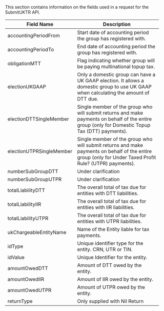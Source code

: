 
This section contains information on the fields used in a request for the SubmitUKTR API. 



<table>
<thead>
<tr>
<th>Field Name</th>
<th>Description</th>
</tr>
</thead>
<tbody>
<tr>
<td>accountingPeriodFrom</td>
<td>Start date of accounting period the group has registered with.</td>
</tr>
<tr>
<td>accountingPeriodTo</td>
<td>End date of accounting period  the group has registered with.</td>
</tr>
<tr>
<td>obligationMTT</td>
<td>Flag indicating whether group will be paying multinational topup tax.</td>
</tr>
<tr>
<td>electionUKGAAP</td>
<td>Only a domestic group can have a UK GAAP election. It allows a domestic group to use UK GAAP when calculating the amount of DTT due.</td>
</tr>
<tr>
<td>electionDTTSingleMember</td>
<td>Single member of the group who will submit returns and make payments on behalf of the entire group (only for Domestic Topup Tax (DTT) payments).</td>
</tr>
<tr>
<td>electionUTPRSingleMember</td>
<td>Single member of the group who will submit returns and make payments on behalf of the entire group (only for Under Taxed Profit Rule? (UTPR) payments).</td>
</tr>
<tr>
<td>numberSubGroupDTT</td>
<td>Under clarification</td>
</tr>
<tr>
<td>numberSubGroupUTPR</td>
<td>Under clarification</td>
</tr>
<tr>
<td>totalLiabilityDTT</td>
<td>The overall total of tax due for entities with DTT liabilities.</td>
</tr>
<tr>
<td>totalLiabilityIIR</td>
<td>The overall total of tax due for entities with IIR liabilities.</td>
</tr>
<tr>
<td>totalLiabilityUTPR</td>
<td>The overall total of tax due for entities with UTPR liabilities.</td>
</tr>
<tr>
<td>ukChargeableEntityName</td>
<td>Name of the Entity liable for tax payments.</td>
</tr>
<tr>
<td>idType</td>
<td>Unique identifier type for the entity. CRN, UTR or TIN.</td>
</tr>
<tr>
<td>idValue</td>
<td>Unique Identifier for the entity.</td>
</tr>
<tr>
<td>amountOwedDTT</td>
<td>Amount of DTT owed by the entity.</td>
</tr>
<tr>
<td>amountOwedIIR</td>
<td>Amount of IIR owed by the entity.</td>
</tr>
<tr>
<td>amountOwedUTPR</td>
<td>Amount of UTPR owed by the entity.</td>
</tr>
<tr>
<td>returnType</td>
<td>Only supplied with Nil Return</td>
</tr>
</tbody>
</table>




